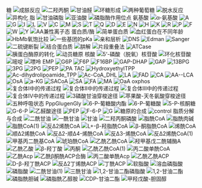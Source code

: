 糖
![成脎反应](https://cdn.jsdelivr.net/gh/sakurakouji-luna/pic@main/bio/BioChemistry/Carbohydrate/成脎反应.png)
![二羟丙酮](https://cdn.jsdelivr.net/gh/sakurakouji-luna/pic@main/bio/BioChemistry/Carbohydrate/二羟丙酮.png)
![甘油醛](https://cdn.jsdelivr.net/gh/sakurakouji-luna/pic@main/bio/BioChemistry/Carbohydrate/甘油醛.png)
![环糖形成](https://cdn.jsdelivr.net/gh/sakurakouji-luna/pic@main/bio/BioChemistry/Carbohydrate/环糖形成.jpeg)
![两种葡萄糖](https://cdn.jsdelivr.net/gh/sakurakouji-luna/pic@main/bio/BioChemistry/Carbohydrate/两种葡萄糖.png)
![脱水反应](https://cdn.jsdelivr.net/gh/sakurakouji-luna/pic@main/bio/BioChemistry/Carbohydrate/脱水反应.png)
![异构化](https://cdn.jsdelivr.net/gh/sakurakouji-luna/pic@main/bio/BioChemistry/Carbohydrate/异构化.png)
脂
![甘油磷脂](https://cdn.jsdelivr.net/gh/sakurakouji-luna/pic@main/bio/BioChemistry/lipid/甘油磷脂.png)
![亚油酸](https://cdn.jsdelivr.net/gh/sakurakouji-luna/pic@main/bio/BioChemistry/lipid/亚油酸.png)
![磷脂酶作用位点](https://cdn.jsdelivr.net/gh/sakurakouji-luna/pic@main/bio/BioChemistry/lipid/磷脂酶作用位点.png)
氨基酸
![α-氨基酸](https://cdn.jsdelivr.net/gh/sakurakouji-luna/pic@main/bio/BioChemistry/AminoAcid/α-氨基酸.png)
![A](https://cdn.jsdelivr.net/gh/sakurakouji-luna/pic@main/bio/BioChemistry/AminoAcid/A.png)
![G](https://cdn.jsdelivr.net/gh/sakurakouji-luna/pic@main/bio/BioChemistry/AminoAcid/G.png)
![I](https://cdn.jsdelivr.net/gh/sakurakouji-luna/pic@main/bio/BioChemistry/AminoAcid/I.png)
![L](https://cdn.jsdelivr.net/gh/sakurakouji-luna/pic@main/bio/BioChemistry/AminoAcid/L.png)
![V](https://cdn.jsdelivr.net/gh/sakurakouji-luna/pic@main/bio/BioChemistry/AminoAcid/V.png)
![C](https://cdn.jsdelivr.net/gh/sakurakouji-luna/pic@main/bio/BioChemistry/AminoAcid/C.png)
![M](https://cdn.jsdelivr.net/gh/sakurakouji-luna/pic@main/bio/BioChemistry/AminoAcid/M.png)
![S](https://cdn.jsdelivr.net/gh/sakurakouji-luna/pic@main/bio/BioChemistry/AminoAcid/S.png)
![T](https://cdn.jsdelivr.net/gh/sakurakouji-luna/pic@main/bio/BioChemistry/AminoAcid/T.png)
![Q](https://cdn.jsdelivr.net/gh/sakurakouji-luna/pic@main/bio/BioChemistry/AminoAcid/Q.png)
![D](https://cdn.jsdelivr.net/gh/sakurakouji-luna/pic@main/bio/BioChemistry/AminoAcid/D.png)
![E](https://cdn.jsdelivr.net/gh/sakurakouji-luna/pic@main/bio/BioChemistry/AminoAcid/E.png)
![N](https://cdn.jsdelivr.net/gh/sakurakouji-luna/pic@main/bio/BioChemistry/AminoAcid/N.png)
![H](https://cdn.jsdelivr.net/gh/sakurakouji-luna/pic@main/bio/BioChemistry/AminoAcid/H.png)
![K](https://cdn.jsdelivr.net/gh/sakurakouji-luna/pic@main/bio/BioChemistry/AminoAcid/K.png)
![R](https://cdn.jsdelivr.net/gh/sakurakouji-luna/pic@main/bio/BioChemistry/AminoAcid/R.png)
![P](https://cdn.jsdelivr.net/gh/sakurakouji-luna/pic@main/bio/BioChemistry/AminoAcid/P.png)
![F](https://cdn.jsdelivr.net/gh/sakurakouji-luna/pic@main/bio/BioChemistry/AminoAcid/F.png)
![W](https://cdn.jsdelivr.net/gh/sakurakouji-luna/pic@main/bio/BioChemistry/AminoAcid/W.png)
![Y](https://cdn.jsdelivr.net/gh/sakurakouji-luna/pic@main/bio/BioChemistry/AminoAcid/Y.png)
![AA兼性离子态](https://cdn.jsdelivr.net/gh/sakurakouji-luna/pic@main/bio/BioChemistry/AminoAcid/AA兼性离子态.png)
蛋白质/酶
![简单蛋白质](https://cdn.jsdelivr.net/gh/sakurakouji-luna/pic@main/bio/BioChemistry/Protein/简单蛋白质.png)
![血红蛋白在不同年龄](https://cdn.jsdelivr.net/gh/sakurakouji-luna/pic@main/bio/BioChemistry/Protein/血红蛋白在不同年龄.png)
![HbMb氧饱比较](https://cdn.jsdelivr.net/gh/sakurakouji-luna/pic@main/bio/BioChemistry/Protein/HbMb氧饱比较.png)
![一些基团的pKa](https://cdn.jsdelivr.net/gh/sakurakouji-luna/pic@main/bio/BioChemistry/Protein/一些基团的pKa.png)
![亲和层析](https://cdn.jsdelivr.net/gh/sakurakouji-luna/pic@main/bio/BioChemistry/Protein/亲和层析.png)
![DNS](https://cdn.jsdelivr.net/gh/sakurakouji-luna/pic@main/bio/BioChemistry/Protein/DNS.png)
![Edman](https://cdn.jsdelivr.net/gh/sakurakouji-luna/pic@main/bio/BioChemistry/Protein/Edman.png)
![Sanger](https://cdn.jsdelivr.net/gh/sakurakouji-luna/pic@main/bio/BioChemistry/Protein/Sanger.png)
![二硫键断裂](https://cdn.jsdelivr.net/gh/sakurakouji-luna/pic@main/bio/BioChemistry/Protein/二硫键断裂.png)
![结合蛋白质](https://cdn.jsdelivr.net/gh/sakurakouji-luna/pic@main/bio/BioChemistry/Protein/结合蛋白质.png)
![肼解](https://cdn.jsdelivr.net/gh/sakurakouji-luna/pic@main/bio/BioChemistry/Protein/肼解.png)
![片段重叠法](https://cdn.jsdelivr.net/gh/sakurakouji-luna/pic@main/bio/BioChemistry/Protein/片段重叠法.png)
![ATCase](https://cdn.jsdelivr.net/gh/sakurakouji-luna/pic@main/bio/BioChemistry/Protein/ATCase.png)
![胰蛋白酶原的转化](https://cdn.jsdelivr.net/gh/sakurakouji-luna/pic@main/bio/BioChemistry/Protein/胰蛋白酶原的转化.png)
![动员糖原](https://cdn.jsdelivr.net/gh/sakurakouji-luna/pic@main/bio/BioChemistry/Protein/动员糖原.png)
核酸
![5‘-磷酸（脱氧）核苷酸](https://cdn.jsdelivr.net/gh/sakurakouji-luna/pic@main/bio/BioChemistry/NucleicAcid/5‘-磷酸（脱氧）核苷酸.png)
![环化核苷酸](https://cdn.jsdelivr.net/gh/sakurakouji-luna/pic@main/bio/BioChemistry/NucleicAcid/环化核苷酸.png)
![嘧啶](https://cdn.jsdelivr.net/gh/sakurakouji-luna/pic@main/bio/BioChemistry/NucleicAcid/嘧啶.png)
![嘌呤](https://cdn.jsdelivr.net/gh/sakurakouji-luna/pic@main/bio/BioChemistry/NucleicAcid/嘌呤.png)
EMP
![G6P](https://cdn.jsdelivr.net/gh/sakurakouji-luna/pic@main/bio/BioChemistry/emp/G6P.png)
![F6P](https://cdn.jsdelivr.net/gh/sakurakouji-luna/pic@main/bio/BioChemistry/emp/F6P.png)
![F16BP](https://cdn.jsdelivr.net/gh/sakurakouji-luna/pic@main/bio/BioChemistry/emp/F16BP.png)
![GAP-DHAP](https://cdn.jsdelivr.net/gh/sakurakouji-luna/pic@main/bio/BioChemistry/emp/GAP-DHAP.png)
![GAP](https://cdn.jsdelivr.net/gh/sakurakouji-luna/pic@main/bio/BioChemistry/emp/GAP.png)
![13BPG](https://cdn.jsdelivr.net/gh/sakurakouji-luna/pic@main/bio/BioChemistry/emp/13BPG.png)
![3PG](https://cdn.jsdelivr.net/gh/sakurakouji-luna/pic@main/bio/BioChemistry/emp/3PG.png)
![2PG](https://cdn.jsdelivr.net/gh/sakurakouji-luna/pic@main/bio/BioChemistry/emp/2PG.png)
![PEP](https://cdn.jsdelivr.net/gh/sakurakouji-luna/pic@main/bio/BioChemistry/emp/PEP.png)
![PA](https://cdn.jsdelivr.net/gh/sakurakouji-luna/pic@main/bio/BioChemistry/emp/PA.png)
TAC
![HydroxyethylTPP](https://cdn.jsdelivr.net/gh/sakurakouji-luna/pic@main/bio/BioChemistry/tac/HydroxyethylTPP.png)
![Ac-dihydrolipoamide_TPP](https://cdn.jsdelivr.net/gh/sakurakouji-luna/pic@main/bio/BioChemistry/tac/Ac-dihydrolipoamide_TPP.png)
![Ac-CoA_DHL](https://cdn.jsdelivr.net/gh/sakurakouji-luna/pic@main/bio/BioChemistry/tac/Ac-CoA_DHL.png)
![LA](https://cdn.jsdelivr.net/gh/sakurakouji-luna/pic@main/bio/BioChemistry/tac/LA.png)
![FAD](https://cdn.jsdelivr.net/gh/sakurakouji-luna/pic@main/bio/BioChemistry/tac/FAD.png)
![CA](https://cdn.jsdelivr.net/gh/sakurakouji-luna/pic@main/bio/BioChemistry/tac/CA.png)
![AA--LCA](https://cdn.jsdelivr.net/gh/sakurakouji-luna/pic@main/bio/BioChemistry/tac/AA--LCA.png)
![OsA](https://cdn.jsdelivr.net/gh/sakurakouji-luna/pic@main/bio/BioChemistry/tac/OsA.png)
![a-KG](https://cdn.jsdelivr.net/gh/sakurakouji-luna/pic@main/bio/BioChemistry/tac/a-KG.png)
![SACoA](https://cdn.jsdelivr.net/gh/sakurakouji-luna/pic@main/bio/BioChemistry/tac/SACoA.png)
![SA](https://cdn.jsdelivr.net/gh/sakurakouji-luna/pic@main/bio/BioChemistry/tac/SA.png)
![FA](https://cdn.jsdelivr.net/gh/sakurakouji-luna/pic@main/bio/BioChemistry/tac/FA.png)
![MA](https://cdn.jsdelivr.net/gh/sakurakouji-luna/pic@main/bio/BioChemistry/tac/MA.png)
![OaA](https://cdn.jsdelivr.net/gh/sakurakouji-luna/pic@main/bio/BioChemistry/tac/OaA.png)
oxphos
![复合体I中的传递过程](https://cdn.jsdelivr.net/gh/sakurakouji-luna/pic@main/bio/BioChemistry/oxphos/复合体I中的传递过程.png)
![复合体II中的传递过程](https://cdn.jsdelivr.net/gh/sakurakouji-luna/pic@main/bio/BioChemistry/oxphos/复合体II中的传递过程.png)
![复合体III中的传递过程](https://cdn.jsdelivr.net/gh/sakurakouji-luna/pic@main/bio/BioChemistry/oxphos/复合体III中的传递过程.png)
![复合体IV中的传递过程](https://cdn.jsdelivr.net/gh/sakurakouji-luna/pic@main/bio/BioChemistry/oxphos/复合体IV中的传递过程.png)
![3磷酸甘油穿梭途径](https://cdn.jsdelivr.net/gh/sakurakouji-luna/pic@main/bio/BioChemistry/oxphos/3磷酸甘油穿梭途径.png)
![苹果酸-天冬氨酸穿梭途径](https://cdn.jsdelivr.net/gh/sakurakouji-luna/pic@main/bio/BioChemistry/oxphos/苹果酸-天冬氨酸穿梭途径.png)
![五种呼吸状态](https://cdn.jsdelivr.net/gh/sakurakouji-luna/pic@main/bio/BioChemistry/oxphos/五种呼吸状态.png)
PppGlugenGly
![6-P-葡糖酸内酯](https://cdn.jsdelivr.net/gh/sakurakouji-luna/pic@main/bio/BioChemistry/PppGlugenGly/6-P-葡糖酸内酯.svg)
![6-P-葡糖酸](https://cdn.jsdelivr.net/gh/sakurakouji-luna/pic@main/bio/BioChemistry/PppGlugenGly/6-P-葡糖酸.svg)
![5-P-核酮糖](https://cdn.jsdelivr.net/gh/sakurakouji-luna/pic@main/bio/BioChemistry/PppGlugenGly/5-P-核酮糖.svg)
![G-6-P](https://cdn.jsdelivr.net/gh/sakurakouji-luna/pic@main/bio/BioChemistry/PppGlugenGly/G-6-P.svg)
![乙醛酸途径](https://cdn.jsdelivr.net/gh/sakurakouji-luna/pic@main/bio/BioChemistry/PppGlugenGly/乙醛酸途径.svg)
![PEP](https://cdn.jsdelivr.net/gh/sakurakouji-luna/pic@main/bio/BioChemistry/PppGlugenGly/PEP.svg)
![F-6-P](https://cdn.jsdelivr.net/gh/sakurakouji-luna/pic@main/bio/BioChemistry/PppGlugenGly/F-6-P.svg)
![G](https://cdn.jsdelivr.net/gh/sakurakouji-luna/pic@main/bio/BioChemistry/PppGlugenGly/G.svg)
![糖原的合成](https://cdn.jsdelivr.net/gh/sakurakouji-luna/pic@main/bio/BioChemistry/PppGlugenGly/糖原的合成.png)
![control](https://cdn.jsdelivr.net/gh/sakurakouji-luna/pic@main/bio/BioChemistry/PppGlugenGly/control.svg)
脂质分解与合成
![二酰甘油](https://cdn.jsdelivr.net/gh/sakurakouji-luna/pic@main/bio/BioChemistry/LipidBreakdownSynthesis/二酰甘油.svg)
![一酰甘油](https://cdn.jsdelivr.net/gh/sakurakouji-luna/pic@main/bio/BioChemistry/LipidBreakdownSynthesis/一酰甘油.svg)
![甘油](https://cdn.jsdelivr.net/gh/sakurakouji-luna/pic@main/bio/BioChemistry/LipidBreakdownSynthesis/甘油.svg)
![二羟丙酮磷酸](https://cdn.jsdelivr.net/gh/sakurakouji-luna/pic@main/bio/BioChemistry/LipidBreakdownSynthesis/二羟丙酮磷酸.svg)
![脂酰CoA](https://cdn.jsdelivr.net/gh/sakurakouji-luna/pic@main/bio/BioChemistry/LipidBreakdownSynthesis/脂酰CoA.svg)
![脂酰肉碱](https://cdn.jsdelivr.net/gh/sakurakouji-luna/pic@main/bio/BioChemistry/LipidBreakdownSynthesis/脂酰肉碱.svg)
![脂酰CoA(1)](https://cdn.jsdelivr.net/gh/sakurakouji-luna/pic@main/bio/BioChemistry/LipidBreakdownSynthesis/脂酰CoA(1).svg)
![反Δ2烯酰CoA](https://cdn.jsdelivr.net/gh/sakurakouji-luna/pic@main/bio/BioChemistry/LipidBreakdownSynthesis/反Δ2烯酰CoA.svg)
![L+-β-羟脂酰CoA](https://cdn.jsdelivr.net/gh/sakurakouji-luna/pic@main/bio/BioChemistry/LipidBreakdownSynthesis/L+-β-羟脂酰CoA.svg)
![β-酮脂酰CoA](https://cdn.jsdelivr.net/gh/sakurakouji-luna/pic@main/bio/BioChemistry/LipidBreakdownSynthesis/β-酮脂酰CoA.svg)
![烯酰CoA](https://cdn.jsdelivr.net/gh/sakurakouji-luna/pic@main/bio/BioChemistry/LipidBreakdownSynthesis/烯酰CoA.svg)
![顺Δ2烯酰CoA](https://cdn.jsdelivr.net/gh/sakurakouji-luna/pic@main/bio/BioChemistry/LipidBreakdownSynthesis/顺Δ2烯酰CoA.svg)
![反Δ2-顺Δ4-烯酰CoA](https://cdn.jsdelivr.net/gh/sakurakouji-luna/pic@main/bio/BioChemistry/LipidBreakdownSynthesis/反Δ2-顺Δ4-烯酰CoA.svg)
![反Δ3-烯酰CoA](https://cdn.jsdelivr.net/gh/sakurakouji-luna/pic@main/bio/BioChemistry/LipidBreakdownSynthesis/反Δ3-烯酰CoA.svg)
![反Δ2烯酰CoA(1)](https://cdn.jsdelivr.net/gh/sakurakouji-luna/pic@main/bio/BioChemistry/LipidBreakdownSynthesis/反Δ2烯酰CoA(1).svg)
![甲基丙二酰基CoA](https://cdn.jsdelivr.net/gh/sakurakouji-luna/pic@main/bio/BioChemistry/LipidBreakdownSynthesis/甲基丙二酰基CoA.svg)
![琥珀酰CoA](https://cdn.jsdelivr.net/gh/sakurakouji-luna/pic@main/bio/BioChemistry/LipidBreakdownSynthesis/琥珀酰CoA.svg)
![乙酰乙酰CoA](https://cdn.jsdelivr.net/gh/sakurakouji-luna/pic@main/bio/BioChemistry/LipidBreakdownSynthesis/乙酰乙酰CoA.svg)
![羟甲基戊二酰辅酶A](https://cdn.jsdelivr.net/gh/sakurakouji-luna/pic@main/bio/BioChemistry/LipidBreakdownSynthesis/羟甲基戊二酰辅酶A.svg)
![乙酰乙酸](https://cdn.jsdelivr.net/gh/sakurakouji-luna/pic@main/bio/BioChemistry/LipidBreakdownSynthesis/乙酰乙酸.svg)
![β-羟丁酸](https://cdn.jsdelivr.net/gh/sakurakouji-luna/pic@main/bio/BioChemistry/LipidBreakdownSynthesis/β-羟丁酸.svg)
![丙酮](https://cdn.jsdelivr.net/gh/sakurakouji-luna/pic@main/bio/BioChemistry/LipidBreakdownSynthesis/丙酮.svg)
![乙酰乙酰CoA(1)](https://cdn.jsdelivr.net/gh/sakurakouji-luna/pic@main/bio/BioChemistry/LipidBreakdownSynthesis/乙酰乙酰CoA(1).svg)
![丙二酸单酰CoA](https://cdn.jsdelivr.net/gh/sakurakouji-luna/pic@main/bio/BioChemistry/LipidBreakdownSynthesis/丙二酸单酰CoA.svg)
![乙酰Acp](https://cdn.jsdelivr.net/gh/sakurakouji-luna/pic@main/bio/BioChemistry/LipidBreakdownSynthesis/乙酰Acp.svg)
![乙酰β酮酰ACP合酶](https://cdn.jsdelivr.net/gh/sakurakouji-luna/pic@main/bio/BioChemistry/LipidBreakdownSynthesis/乙酰β酮酰ACP合酶.svg)
![丙二酸单酰Acp](https://cdn.jsdelivr.net/gh/sakurakouji-luna/pic@main/bio/BioChemistry/LipidBreakdownSynthesis/丙二酸单酰Acp.svg)
![乙酰乙酰ACP](https://cdn.jsdelivr.net/gh/sakurakouji-luna/pic@main/bio/BioChemistry/LipidBreakdownSynthesis/乙酰乙酰ACP.svg)
![D-β-羟丁酰ACP](https://cdn.jsdelivr.net/gh/sakurakouji-luna/pic@main/bio/BioChemistry/LipidBreakdownSynthesis/D-β-羟丁酰ACP.svg)
![反Δ2丁烯酰ACP](https://cdn.jsdelivr.net/gh/sakurakouji-luna/pic@main/bio/BioChemistry/LipidBreakdownSynthesis/反Δ2丁烯酰ACP.svg)
![丁酰ACP](https://cdn.jsdelivr.net/gh/sakurakouji-luna/pic@main/bio/BioChemistry/LipidBreakdownSynthesis/丁酰ACP.svg)
![软脂酸](https://cdn.jsdelivr.net/gh/sakurakouji-luna/pic@main/bio/BioChemistry/LipidBreakdownSynthesis/软脂酸.svg)
![溶血磷脂酸](https://cdn.jsdelivr.net/gh/sakurakouji-luna/pic@main/bio/BioChemistry/LipidBreakdownSynthesis/溶血磷脂酸.svg)
![磷脂酸](https://cdn.jsdelivr.net/gh/sakurakouji-luna/pic@main/bio/BioChemistry/LipidBreakdownSynthesis/磷脂酸.svg)
![二酰甘油(1)](https://cdn.jsdelivr.net/gh/sakurakouji-luna/pic@main/bio/BioChemistry/LipidBreakdownSynthesis/二酰甘油(1).svg)
![三酰甘油](https://cdn.jsdelivr.net/gh/sakurakouji-luna/pic@main/bio/BioChemistry/LipidBreakdownSynthesis/三酰甘油.svg)
![1,2-甘油二酯磷脂酸](https://cdn.jsdelivr.net/gh/sakurakouji-luna/pic@main/bio/BioChemistry/LipidBreakdownSynthesis/1,2-甘油二酯磷脂酸.svg)
![1,2-甘油二酯](https://cdn.jsdelivr.net/gh/sakurakouji-luna/pic@main/bio/BioChemistry/LipidBreakdownSynthesis/1,2-甘油二酯.svg)
![磷脂酰胆碱](https://cdn.jsdelivr.net/gh/sakurakouji-luna/pic@main/bio/BioChemistry/LipidBreakdownSynthesis/磷脂酰胆碱.svg)
![磷脂酰乙醇胺](https://cdn.jsdelivr.net/gh/sakurakouji-luna/pic@main/bio/BioChemistry/LipidBreakdownSynthesis/磷脂酰乙醇胺.svg)
![CDP-甘油二酯](https://cdn.jsdelivr.net/gh/sakurakouji-luna/pic@main/bio/BioChemistry/LipidBreakdownSynthesis/CDP-甘油二酯.svg)
![甲羟戊酸-胆固醇](https://cdn.jsdelivr.net/gh/sakurakouji-luna/pic@main/bio/BioChemistry/LipidBreakdownSynthesis/甲羟戊酸-胆固醇.svg)